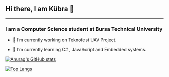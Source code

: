 ## Hi there, I am Kübra 👋 
___
### I am a Computer Science student at Bursa Technical University


* 🔭 I’m currently working on Teknofest UAV Project.

*  🌱 I’m currently learning C# , JavaScript and Embedded systems.


[![Anurag's GitHub stats](https://github-readme-stats.vercel.app/api?username=kubraturkoglu)](https://github.com/anuraghazra/github-readme-stats)



[![Top Langs](https://github-readme-stats.vercel.app/api/top-langs/?username=kubraturkoglu&layout=compact)](https://github.com/anuraghazra/github-readme-stats)

<!--
**kubraturkoglu/kubraturkoglu** is a ✨ _special_ ✨ repository because its `README.md` (this file) appears on your GitHub profile.

Here are some ideas to get you started:

- 🔭 I’m currently working on Teknofest UAV Project.
- 🌱 I’m currently learning C# , JavaScript and Embedded systems.

- 💬 Ask me about ...
- 📫 How to reach me: ...
- 😄 Pronouns: ...
- ⚡ Fun fact: ...
-->
